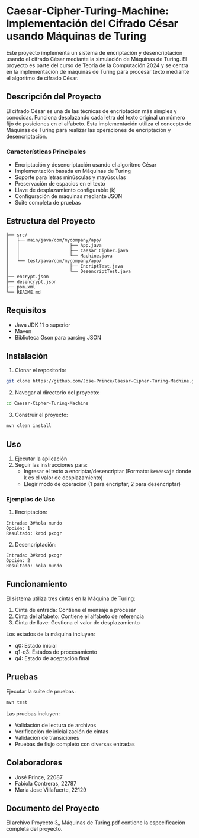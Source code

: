 # Caesar-Cipher-Turing-Machine: Implementación del Cifrado César usando Máquinas de Turing

Este proyecto implementa un sistema de encriptación y desencriptación usando el cifrado César mediante la simulación de Máquinas de Turing. El proyecto es parte del curso de Teoría de la Computación 2024 y se centra en la implementación de máquinas de Turing para procesar texto mediante el algoritmo de cifrado César.

## Descripción del Proyecto

El cifrado César es una de las técnicas de encriptación más simples y conocidas. Funciona desplazando cada letra del texto original un número fijo de posiciones en el alfabeto. Esta implementación utiliza el concepto de Máquinas de Turing para realizar las operaciones de encriptación y desencriptación.

### Características Principales

* Encriptación y desencriptación usando el algoritmo César
* Implementación basada en Máquinas de Turing
* Soporte para letras minúsculas y mayúsculas
* Preservación de espacios en el texto
* Llave de desplazamiento configurable (k)
* Configuración de máquinas mediante JSON
* Suite completa de pruebas

## Estructura del Proyecto

```
├── src/
│   ├── main/java/com/mycompany/app/
│   │                   ├── App.java
│   │                   ├── Caesar_Cipher.java
│   │                   └── Machine.java
│   └── test/java/com/mycompany/app/
│                       ├── EncriptTest.java
│                       └── DesencriptTest.java
├── encrypt.json
├── desencrypt.json
├── pom.xml
└── README.md
```

## Requisitos

* Java JDK 11 o superior
* Maven
* Biblioteca Gson para parsing JSON

## Instalación

1. Clonar el repositorio:
```bash
git clone https://github.com/Jose-Prince/Caesar-Cipher-Turing-Machine.git
```

2. Navegar al directorio del proyecto:
```bash
cd Caesar-Cipher-Turing-Machine
```

3. Construir el proyecto:
```bash
mvn clean install
```

## Uso

1. Ejecutar la aplicación
2. Seguir las instrucciones para:
   * Ingresar el texto a encriptar/desencriptar (Formato: `k#mensaje` donde k es el valor de desplazamiento)
   * Elegir modo de operación (1 para encriptar, 2 para desencriptar)

### Ejemplos de Uso

1. Encriptación:
```
Entrada: 3#hola mundo
Opción: 1
Resultado: krod pxqgr
```

2. Desencriptación:
```
Entrada: 3#krod pxqgr
Opción: 2
Resultado: hola mundo
```

## Funcionamiento

El sistema utiliza tres cintas en la Máquina de Turing:
1. Cinta de entrada: Contiene el mensaje a procesar
2. Cinta del alfabeto: Contiene el alfabeto de referencia
3. Cinta de llave: Gestiona el valor de desplazamiento

Los estados de la máquina incluyen:
* q0: Estado inicial
* q1-q3: Estados de procesamiento
* q4: Estado de aceptación final

## Pruebas

Ejecutar la suite de pruebas:
```bash
mvn test
```

Las pruebas incluyen:
* Validación de lectura de archivos
* Verificación de inicialización de cintas
* Validación de transiciones
* Pruebas de flujo completo con diversas entradas

## Colaboradores

* José Prince, 22087
* Fabiola Contreras, 22787
* Maria Jose Villafuerte, 22129

## Documento del Proyecto
  El archivo Proyecto 3_ Máquinas de Turing.pdf contiene la especificación completa del proyecto.

